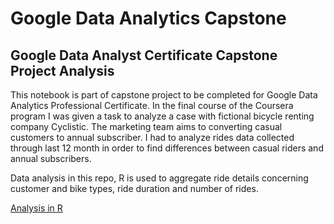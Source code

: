# Google Data Analytics Capstone

## Google Data Analyst Certificate Capstone Project Analysis

This notebook is part of capstone project to be completed for Google Data Analytics Professional Certificate. In the final course of the Coursera program I was given a task to analyze a case with fictional bicycle renting company Cyclistic. The marketing team aims to converting casual customers to annual subscriber. I had to analyze rides data collected through last 12 month in order to find differences between casual riders and annual subscribers.

Data analysis in this repo, R is used to aggregate ride details concerning customer and bike types, ride duration and number of rides.

[Analysis in R]("/capstone_analysis.R")
